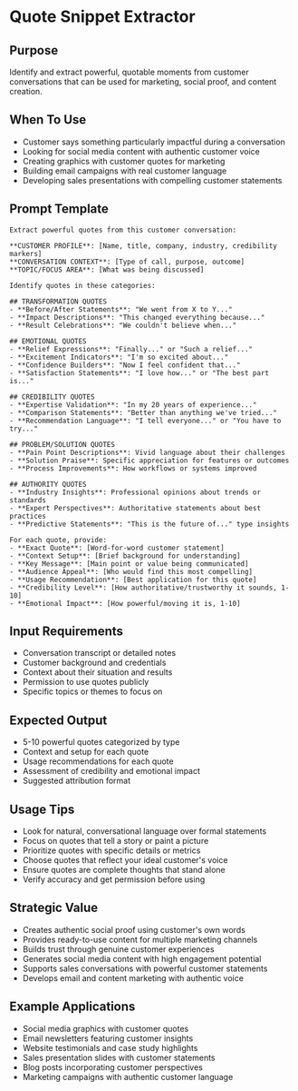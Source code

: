 # Quote Snippet Extractor

## Purpose
Identify and extract powerful, quotable moments from customer conversations that can be used for marketing, social proof, and content creation.

## When To Use
- Customer says something particularly impactful during a conversation
- Looking for social media content with authentic customer voice
- Creating graphics with customer quotes for marketing
- Building email campaigns with real customer language
- Developing sales presentations with compelling customer statements

## Prompt Template

```
Extract powerful quotes from this customer conversation:

**CUSTOMER PROFILE**: [Name, title, company, industry, credibility markers]
**CONVERSATION CONTEXT**: [Type of call, purpose, outcome]
**TOPIC/FOCUS AREA**: [What was being discussed]

Identify quotes in these categories:

## TRANSFORMATION QUOTES
- **Before/After Statements**: "We went from X to Y..."
- **Impact Descriptions**: "This changed everything because..."
- **Result Celebrations**: "We couldn't believe when..."

## EMOTIONAL QUOTES
- **Relief Expressions**: "Finally..." or "Such a relief..."
- **Excitement Indicators**: "I'm so excited about..." 
- **Confidence Builders**: "Now I feel confident that..."
- **Satisfaction Statements**: "I love how..." or "The best part is..."

## CREDIBILITY QUOTES
- **Expertise Validation**: "In my 20 years of experience..."
- **Comparison Statements**: "Better than anything we've tried..."
- **Recommendation Language**: "I tell everyone..." or "You have to try..."

## PROBLEM/SOLUTION QUOTES
- **Pain Point Descriptions**: Vivid language about their challenges
- **Solution Praise**: Specific appreciation for features or outcomes
- **Process Improvements**: How workflows or systems improved

## AUTHORITY QUOTES
- **Industry Insights**: Professional opinions about trends or standards
- **Expert Perspectives**: Authoritative statements about best practices
- **Predictive Statements**: "This is the future of..." type insights

For each quote, provide:
- **Exact Quote**: [Word-for-word customer statement]
- **Context Setup**: [Brief background for understanding]
- **Key Message**: [Main point or value being communicated]
- **Audience Appeal**: [Who would find this most compelling]
- **Usage Recommendation**: [Best application for this quote]
- **Credibility Level**: [How authoritative/trustworthy it sounds, 1-10]
- **Emotional Impact**: [How powerful/moving it is, 1-10]
```

## Input Requirements
- Conversation transcript or detailed notes
- Customer background and credentials
- Context about their situation and results
- Permission to use quotes publicly
- Specific topics or themes to focus on

## Expected Output
- 5-10 powerful quotes categorized by type
- Context and setup for each quote
- Usage recommendations for each quote
- Assessment of credibility and emotional impact
- Suggested attribution format

## Usage Tips
- Look for natural, conversational language over formal statements
- Focus on quotes that tell a story or paint a picture
- Prioritize quotes with specific details or metrics
- Choose quotes that reflect your ideal customer's voice
- Ensure quotes are complete thoughts that stand alone
- Verify accuracy and get permission before using

## Strategic Value
- Creates authentic social proof using customer's own words
- Provides ready-to-use content for multiple marketing channels
- Builds trust through genuine customer experiences
- Generates social media content with high engagement potential
- Supports sales conversations with powerful customer statements
- Develops email and content marketing with authentic voice

## Example Applications
- Social media graphics with customer quotes
- Email newsletters featuring customer insights
- Website testimonials and case study highlights
- Sales presentation slides with customer statements
- Blog posts incorporating customer perspectives
- Marketing campaigns with authentic customer language